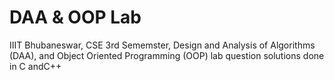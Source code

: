 # DAA & OOP Lab
IIIT Bhubaneswar, CSE 3rd Sememster, Design and Analysis of Algorithms (DAA), and Object Oriented Programming (OOP) lab question solutions done in C andC++
